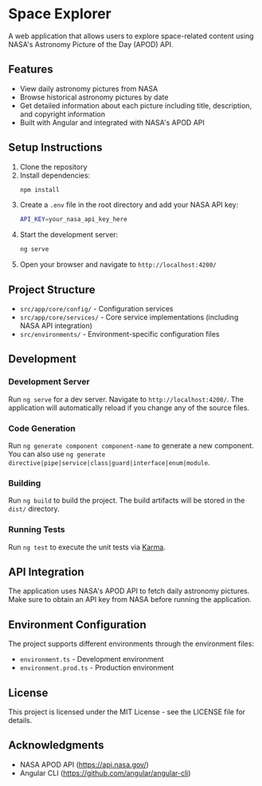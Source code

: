 # Space Explorer

A web application that allows users to explore space-related content using NASA's Astronomy Picture of the Day (APOD) API.

## Features

- View daily astronomy pictures from NASA
- Browse historical astronomy pictures by date
- Get detailed information about each picture including title, description, and copyright information
- Built with Angular and integrated with NASA's APOD API

## Setup Instructions

1. Clone the repository
2. Install dependencies:
   ```bash
   npm install
   ```
3. Create a `.env` file in the root directory and add your NASA API key:
   ```bash
   API_KEY=your_nasa_api_key_here
   ```
4. Start the development server:
   ```bash
   ng serve
   ```
5. Open your browser and navigate to `http://localhost:4200/`

## Project Structure

- `src/app/core/config/` - Configuration services
- `src/app/core/services/` - Core service implementations (including NASA API integration)
- `src/environments/` - Environment-specific configuration files

## Development

### Development Server

Run `ng serve` for a dev server. Navigate to `http://localhost:4200/`. The application will automatically reload if you change any of the source files.

### Code Generation

Run `ng generate component component-name` to generate a new component. You can also use `ng generate directive|pipe|service|class|guard|interface|enum|module`.

### Building

Run `ng build` to build the project. The build artifacts will be stored in the `dist/` directory.

### Running Tests

Run `ng test` to execute the unit tests via [Karma](https://karma-runner.github.io).

## API Integration

The application uses NASA's APOD API to fetch daily astronomy pictures. Make sure to obtain an API key from NASA before running the application.

## Environment Configuration

The project supports different environments through the environment files:
- `environment.ts` - Development environment
- `environment.prod.ts` - Production environment

## License

This project is licensed under the MIT License - see the LICENSE file for details.

## Acknowledgments

- NASA APOD API (https://api.nasa.gov/)
- Angular CLI (https://github.com/angular/angular-cli)
